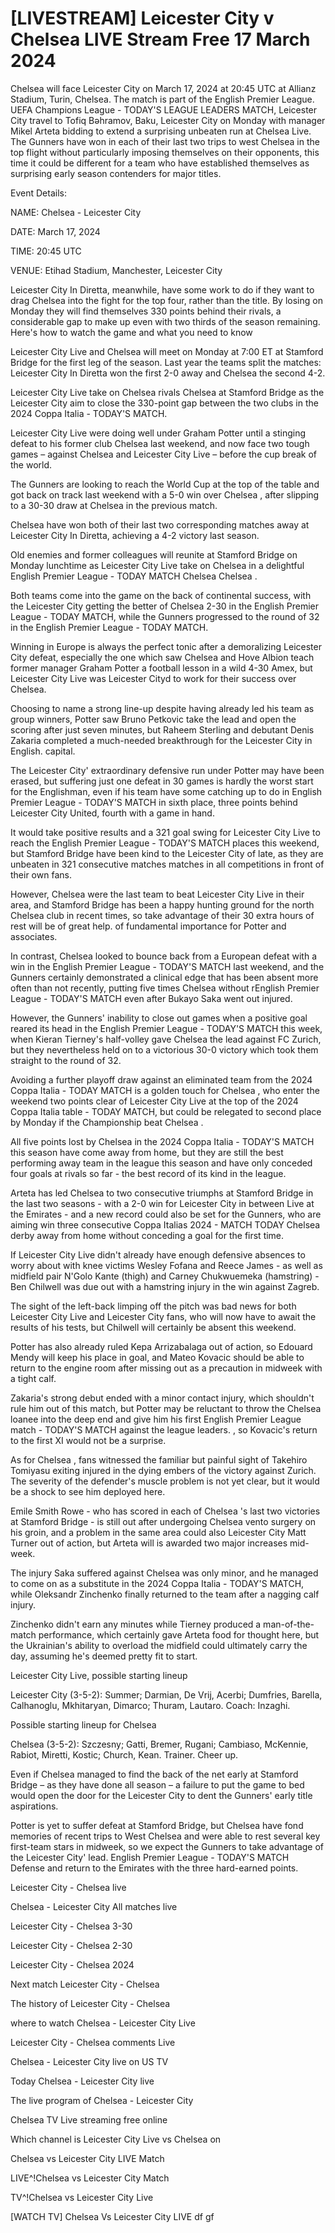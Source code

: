 <h1>[LIVESTREAM] Leicester City v Chelsea LIVE Stream Free 17 March 2024</h1>
Chelsea will face Leicester City on March 17, 2024 at 20:45 UTC at Allianz Stadium, Turin, Chelsea. The match is part of the English Premier League.
UEFA Champions League - TODAY'S LEAGUE LEADERS MATCH, Leicester City travel to Tofiq Bəhramov, Baku, Leicester City on Monday with manager Mikel Arteta bidding to extend a surprising unbeaten run at Chelsea Live. The Gunners have won in each of their last two trips to west Chelsea in the top flight without particularly imposing themselves on their opponents, this time it could be different for a team who have established themselves as surprising early season contenders for major titles.

Event Details:

NAME: Chelsea - Leicester City

DATE: March 17, 2024

TIME: 20:45 UTC

VENUE: Etihad Stadium, Manchester, Leicester City

Leicester City In Diretta, meanwhile, have some work to do if they want to drag Chelsea into the fight for the top four, rather than the title. By losing on Monday they will find themselves 330 points behind their rivals, a considerable gap to make up even with two thirds of the season remaining. Here's how to watch the game and what you need to know

Leicester City Live and Chelsea will meet on Monday at 7:00 ET at Stamford Bridge for the first leg of the season. Last year the teams split the matches: Leicester City In Diretta won the first 2-0 away and Chelsea the second 4-2.

Leicester City Live take on Chelsea rivals Chelsea at Stamford Bridge as the Leicester City aim to close the 330-point gap between the two clubs in the 2024 Coppa Italia - TODAY'S MATCH.

Leicester City Live were doing well under Graham Potter until a stinging defeat to his former club Chelsea last weekend, and now face two tough games – against Chelsea and Leicester City Live – before the cup break of the world.

The Gunners are looking to reach the World Cup at the top of the table and got back on track last weekend with a 5-0 win over Chelsea , after slipping to a 30-30 draw at Chelsea in the previous match.

Chelsea have won both of their last two corresponding matches away at Leicester City In Diretta, achieving a 4-2 victory last season.

Old enemies and former colleagues will reunite at Stamford Bridge on Monday lunchtime as Leicester City Live take on Chelsea in a delightful English Premier League - TODAY MATCH Chelsea Chelsea .

Both teams come into the game on the back of continental success, with the Leicester City getting the better of Chelsea 2-30 in the English Premier League - TODAY MATCH, while the Gunners progressed to the round of 32 in the English Premier League - TODAY MATCH.

Winning in Europe is always the perfect tonic after a demoralizing Leicester City defeat, especially the one which saw Chelsea and Hove Albion teach former manager Graham Potter a football lesson in a wild 4-30 Amex, but Leicester City Live was Leicester Cityd to work for their success over Chelsea.

Choosing to name a strong line-up despite having already led his team as group winners, Potter saw Bruno Petkovic take the lead and open the scoring after just seven minutes, but Raheem Sterling and debutant Denis Zakaria completed a much-needed breakthrough for the Leicester City in English. capital.

The Leicester City' extraordinary defensive run under Potter may have been erased, but suffering just one defeat in 30 games is hardly the worst start for the Englishman, even if his team have some catching up to do in English Premier League - TODAY'S MATCH in sixth place, three points behind Leicester City United, fourth with a game in hand.

It would take positive results and a 321 goal swing for Leicester City Live to reach the English Premier League - TODAY'S MATCH places this weekend, but Stamford Bridge have been kind to the Leicester City of late, as they are unbeaten in 321 consecutive matches matches in all competitions in front of their own fans.

However, Chelsea were the last team to beat Leicester City Live in their area, and Stamford Bridge has been a happy hunting ground for the north Chelsea club in recent times, so take advantage of their 30 extra hours of rest will be of great help. of fundamental importance for Potter and associates.

In contrast, Chelsea looked to bounce back from a European defeat with a win in the English Premier League - TODAY'S MATCH last weekend, and the Gunners certainly demonstrated a clinical edge that has been absent more often than not recently, putting five times Chelsea without rEnglish Premier League - TODAY'S MATCH even after Bukayo Saka went out injured.

However, the Gunners' inability to close out games when a positive goal reared its head in the English Premier League - TODAY'S MATCH this week, when Kieran Tierney's half-volley gave Chelsea the lead against FC Zurich, but they nevertheless held on to a victorious 30-0 victory which took them straight to the round of 32.

Avoiding a further playoff draw against an eliminated team from the 2024 Coppa Italia - TODAY MATCH is a golden touch for Chelsea , who enter the weekend two points clear of Leicester City Live at the top of the 2024 Coppa Italia table - TODAY MATCH, but could be relegated to second place by Monday if the Championship beat Chelsea .

All five points lost by Chelsea in the 2024 Coppa Italia - TODAY'S MATCH this season have come away from home, but they are still the best performing away team in the league this season and have only conceded four goals at rivals so far - the best record of its kind in the league.

Arteta has led Chelsea to two consecutive triumphs at Stamford Bridge in the last two seasons - with a 2-0 win for Leicester City in between Live at the Emirates - and a new record could also be set for the Gunners, who are aiming win three consecutive Coppa Italias 2024 - MATCH TODAY Chelsea derby away from home without conceding a goal for the first time.

If Leicester City Live didn't already have enough defensive absences to worry about with knee victims Wesley Fofana and Reece James - as well as midfield pair N'Golo Kante (thigh) and Carney Chukwuemeka (hamstring) - Ben Chilwell was due out with a hamstring injury in the win against Zagreb.

The sight of the left-back limping off the pitch was bad news for both Leicester City Live and Leicester City fans, who will now have to await the results of his tests, but Chilwell will certainly be absent this weekend.

Potter has also already ruled Kepa Arrizabalaga out of action, so Edouard Mendy will keep his place in goal, and Mateo Kovacic should be able to return to the engine room after missing out as a precaution in midweek with a tight calf.

Zakaria's strong debut ended with a minor contact injury, which shouldn't rule him out of this match, but Potter may be reluctant to throw the Chelsea loanee into the deep end and give him his first English Premier League match - TODAY'S MATCH against the league leaders. , so Kovacic's return to the first XI would not be a surprise.

As for Chelsea , fans witnessed the familiar but painful sight of Takehiro Tomiyasu exiting injured in the dying embers of the victory against Zurich. The severity of the defender's muscle problem is not yet clear, but it would be a shock to see him deployed here.

Emile Smith Rowe - who has scored in each of Chelsea 's last two victories at Stamford Bridge - is still out after undergoing Chelsea vento surgery on his groin, and a problem in the same area could also Leicester City Matt Turner out of action, but Arteta will is awarded two major increases mid-week.

The injury Saka suffered against Chelsea was only minor, and he managed to come on as a substitute in the 2024 Coppa Italia - TODAY'S MATCH, while Oleksandr Zinchenko finally returned to the team after a nagging calf injury.

Zinchenko didn't earn any minutes while Tierney produced a man-of-the-match performance, which certainly gave Arteta food for thought here, but the Ukrainian's ability to overload the midfield could ultimately carry the day, assuming he's deemed pretty fit to start.

Leicester City Live, possible starting lineup

Leicester City (3-5-2): Summer; Darmian, De Vrij, Acerbi; Dumfries, Barella, Calhanoglu, Mkhitaryan, Dimarco; Thuram, Lautaro. Coach: Inzaghi.

Possible starting lineup for Chelsea

Chelsea (3-5-2): Szczesny; Gatti, Bremer, Rugani; Cambiaso, McKennie, Rabiot, Miretti, Kostic; Church, Kean. Trainer. Cheer up.

Even if Chelsea managed to find the back of the net early at Stamford Bridge – as they have done all season – a failure to put the game to bed would open the door for the Leicester City to dent the Gunners' early title aspirations.

Potter is yet to suffer defeat at Stamford Bridge, but Chelsea have fond memories of recent trips to West Chelsea and were able to rest several key first-team stars in midweek, so we expect the Gunners to take advantage of the Leicester City' lead. English Premier League - TODAY'S MATCH Defense and return to the Emirates with the three hard-earned points.

Leicester City - Chelsea live

Chelsea - Leicester City All matches live

Leicester City - Chelsea 3-30

Leicester City - Chelsea 2-30

Leicester City - Chelsea 2024

Next match Leicester City - Chelsea

The history of Leicester City - Chelsea

where to watch Chelsea - Leicester City Live

Leicester City - Chelsea comments Live

Chelsea - Leicester City live on US TV

Today Chelsea - Leicester City live

The live program of Chelsea - Leicester City

Chelsea TV Live streaming free online

Which channel is Leicester City Live vs Chelsea on

Chelsea vs Leicester City LIVE Match

LIVE^!Chelsea vs Leicester City Match

TV^!Chelsea vs Leicester City Live

[WATCH TV] Chelsea Vs Leicester City LIVE df gf
